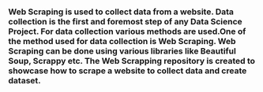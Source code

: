 ### Web Scraping is used to collect data from a website. Data collection is the first and foremost step of any Data Science Project. For data collection various methods are used.One of the method used for data collection is Web Scraping. Web Scraping can be done using various libraries like Beautiful Soup, Scrappy etc. The Web Scrapping repository is created to showcase how to scrape a website to collect data and create dataset.
